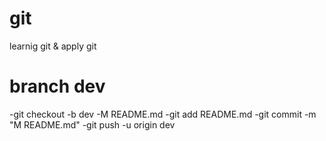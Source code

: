 # git
learnig git &amp; apply git

# branch dev
-git checkout -b dev
-M README.md
-git add README.md
-git commit -m "M README.md"
-git push -u origin dev
